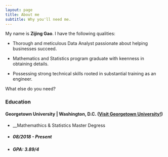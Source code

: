 ```yaml
---
layout: page
title: About me
subtitle: Why you'll need me.
---
```


My name is **Zijing Gao**. I have the following qualities:

- Thorough and meticulous Data Analyst passionate about helping businesses succeed.

- Mathematics and Statistics program graduate with keenness in obtaining details.

- Possessing strong technical skills rooted in substantial training as an engineer.

What else do you need?

### Education

#### Georgetown University | Washington, D.C. ([Visit Georgetown University!](https://www.georgetown.edu/))
- __Mathemathics & Statistics Master Degress
- ##### 08/2018 - Present
- ##### GPA: 3.89/4



